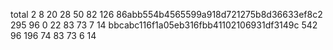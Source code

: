 total   2   8   20  28  50  82  126
86abb554b4565599a918d721275b8d36633ef8c2
295     96  0   22  83  73  7   14
bbcabc116f1a05eb316fbb41102106931df3149c
542     96  196 74  83  73  6   14
